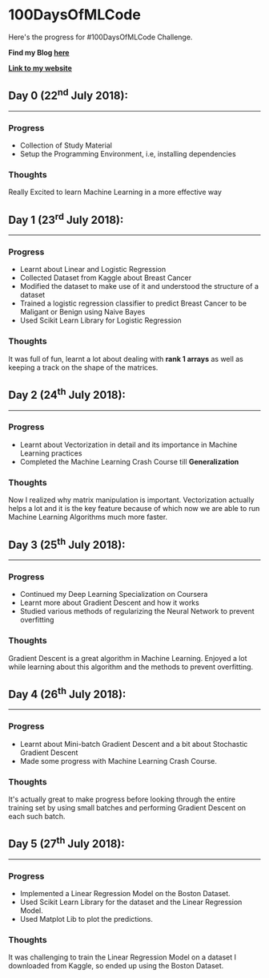 # 100DaysOfMLCode
Here's the progress for #100DaysOfMLCode Challenge.

**Find my Blog [here](https://www.tanaytoshniwal.com)**

**[Link to my website](https://www.tanaytoshniwal.com)**

## Day 0 (**22<sup>nd</sup> July 2018**):
---
### Progress
+   Collection of Study Material
+   Setup the Programming Environment, i.e, installing dependencies

### Thoughts
Really Excited to learn Machine Learning in a more effective way

## Day 1 (**23<sup>rd</sup> July 2018**):
---
### Progress
+   Learnt about Linear and Logistic Regression
+   Collected Dataset from Kaggle about Breast Cancer
+   Modified the dataset to make use of it and understood the structure of a dataset
+   Trained a logistic regression classifier to predict Breast Cancer to be Maligant or Benign using Naive Bayes
+   Used Scikit Learn Library for Logistic Regression

### Thoughts
It was full of fun, learnt a lot about dealing with **rank 1 arrays** as well as keeping a track on the shape of the matrices.

## Day 2 (**24<sup>th</sup> July 2018**):
---
### Progress
+   Learnt about Vectorization in detail and its importance in Machine Learning practices
+   Completed the Machine Learning Crash Course till **Generalization**

### Thoughts
Now I realized why matrix manipulation is important. Vectorization actually helps a lot and it is the key feature because of which now we are able to run Machine Learning Algorithms much more faster.

## Day 3 (**25<sup>th</sup> July 2018**):
---
### Progress
+   Continued my Deep Learning Specialization on Coursera
+   Learnt more about Gradient Descent and how it works
+   Studied various methods of regularizing the Neural Network to prevent overfitting

### Thoughts
Gradient Descent is a great algorithm in Machine Learning. Enjoyed a lot while learning about this algorithm and the methods to prevent overfitting.

## Day 4 (**26<sup>th</sup> July 2018**):
---
### Progress
+   Learnt about Mini-batch Gradient Descent and a bit about Stochastic Gradient Descent
+   Made some progress with Machine Learning Crash Course.

### Thoughts
It's actually great to make progress before looking through the entire training set by using small batches and performing Gradient Descent on each such batch.

## Day 5 (**27<sup>th</sup> July 2018**):
---
### Progress
+   Implemented a Linear Regression Model on the Boston Dataset.
+   Used Scikit Learn Library for the dataset and the Linear Regression Model.
+   Used Matplot Lib to plot the predictions.

### Thoughts
It was challenging to train the Linear Regression Model on a dataset I downloaded from Kaggle, so ended up using the Boston Dataset.
